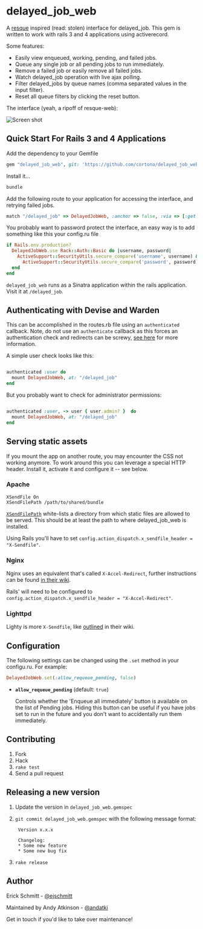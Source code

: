 delayed_job_web
===============

A [resque][0] inspired (read: stolen) interface for delayed_job.
This gem is written to work with rails 3 and 4 applications using
activerecord.

Some features:

* Easily view enqueued, working, pending, and failed jobs.
* Queue any single job or all pending jobs to run immediately.
* Remove a failed job or easily remove all failed jobs.
* Watch delayed_job operation with live ajax polling.
* Filter delayed_jobs by queue names (comma separated values in the input filter).
* Reset all queue filters by clicking the reset button.

The interface (yeah, a ripoff of resque-web):

![Screen shot](./delayed_job_web.png)


Quick Start For Rails 3 and 4 Applications
------------------------------------

Add the dependency to your Gemfile

```ruby
gem "delayed_job_web", git: 'https://github.com/cortona/delayed_job_web.git'
```

Install it...

```ruby
bundle
```

Add the following route to your application for accessing the interface,
and retrying failed jobs.

```ruby
match "/delayed_job" => DelayedJobWeb, :anchor => false, :via => [:get, :post]
```

You probably want to password protect the interface, an easy way is to add something like this your config.ru file

```ruby
if Rails.env.production?
  DelayedJobWeb.use Rack::Auth::Basic do |username, password|
    ActiveSupport::SecurityUtils.secure_compare('username', username) &&
      ActiveSupport::SecurityUtils.secure_compare('password', password)
  end
end
```

`delayed_job_web` runs as a Sinatra application within the rails application. Visit it at `/delayed_job`.


## Authenticating with Devise and Warden

This can be accomplished in the routes.rb file using an `authenticated` callback. Note, do not use an `authenticate` callback as this forces an authentication check and redirects can be screwy, [see here](http://excid3.com/blog/rails-tip-5-authenticated-root-and-dashboard-routes-with-devise/) for more information.

A simple user check looks like this:

```ruby

authenticated :user do
  mount DelayedJobWeb, at: "/delayed_job"
end

```
But you probably want to check for administrator permissions:

```ruby

authenticated :user, -> user { user.admin? }  do
  mount DelayedJobWeb, at: "/delayed_job"
end

```

## Serving static assets

If you mount the app on another route, you may encounter the CSS not working anymore. To work around this you can leverage a special HTTP header. Install it, activate it and configure it -- see below.

### Apache

    XSendFile On
    XSendFilePath /path/to/shared/bundle

[`XSendFilePath`](https://tn123.org/mod_xsendfile/) white-lists a directory from which static files are allowed to be served. This should be at least the path to where delayed_job_web is installed.

Using Rails you'll have to set `config.action_dispatch.x_sendfile_header = "X-Sendfile"`.

### Nginx

Nginx uses an equivalent that's called `X-Accel-Redirect`, further instructions can be found [in their wiki](http://wiki.nginx.org/XSendfile).

Rails' will need to be configured to `config.action_dispatch.x_sendfile_header = "X-Accel-Redirect"`.

### Lighttpd

Lighty is more `X-Sendfile`, like [outlined](http://redmine.lighttpd.net/projects/1/wiki/X-LIGHTTPD-send-file) in their wiki.

Configuration
-------------

The following settings can be changed using the `.set` method in your configu.ru. For example:

```ruby
DelayedJobWeb.set(:allow_requeue_pending, false)
```

* **`allow_requeue_pending`** (default: `true`)

  Controls whether the 'Enqueue all immediately' button is available on the list of Pending jobs. Hiding this button can be useful if you have jobs set to run in the future and you don't want to accidentally run them immediately.


Contributing
------------

1. Fork
2. Hack
3. `rake test`
4. Send a pull request


Releasing a new version
-----------------------

1. Update the version in `delayed_job_web.gemspec`
2. `git commit delayed_job_web.gemspec` with the following message format:

        Version x.x.x

        Changelog:
        * Some new feature
        * Some new bug fix
3. `rake release`


Author
------

Erick Schmitt - [@ejschmitt][1]

Maintained by Andy Atkinson - [@andatki][2]

Get in touch if you'd like to take over maintenance!

[0]: https://github.com/defunkt/resque
[1]: http://twitter.com/ejschmitt
[2]: http://twitter.com/andatki

